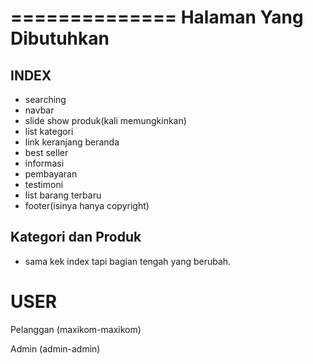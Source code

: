 ==============
Halaman Yang Dibutuhkan
==============

## INDEX
- searching
- navbar
- slide show produk(kali memungkinkan)
- list kategori
- link keranjang beranda
- best seller
- informasi
- pembayaran
- testimoni
- list barang terbaru
- footer(isinya hanya copyright)

## Kategori dan Produk
- sama kek index tapi bagian tengah yang berubah.

# USER
Pelanggan (maxikom-maxikom)

Admin (admin-admin)

